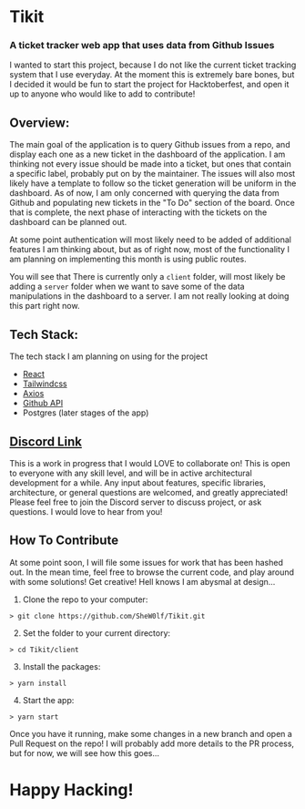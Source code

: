 # Tikit

### A ticket tracker web app that uses data from Github Issues

I wanted to start this project, because I do not like the current ticket tracking system that I use everyday. At the moment this is extremely bare bones, but I decided it would be fun to start the project for Hacktoberfest, and open it up to anyone who would like to add to contribute!

## Overview:
The main goal of the application is to query Github issues from a repo, and display each one as a new ticket in the dashboard of the application. I am thinking not every issue should be made into a ticket, but ones that contain a specific label, probably put on by the maintainer. The issues will also most likely have a template to follow so the ticket generation will be uniform in the dashboard. As of now, I am only concerned with querying the data from Github and populating new tickets in the "To Do" section of the board. Once that is complete, the next phase of interacting with the tickets on the dashboard can be planned out. 

At some point authentication will most likely need to be added of additional features I am thinking about, but as of right now, most of the functionality I am planning on implementing this month is using public routes. 

You will see that There is currently only a `client` folder, will most likely be adding a `server` folder when we want to save some of the data manipulations in the dashboard to a server. I am not really looking at doing this part right now. 

## Tech Stack:
The tech stack I am planning on using for the project

- [React](https://reactjs.org/docs/getting-started.html)
- [Tailwindcss](https://tailwindcss.com/)
- [Axios](https://github.com/axios/axios)
- [Github API](https://docs.github.com/en/free-pro-team@latest/rest)
- Postgres (later stages of the app)

## [Discord Link](https://discord.gg/Yn88v7y)
This is a work in progress that I would LOVE to collaborate on! This is open to everyone with any skill level, and will be in active architectural development for a while. Any input about features, specific libraries, architecture, or general questions are welcomed, and greatly appreciated! Please feel free to join the Discord server to discuss project, or ask questions. I would love to hear from you!

## How To Contribute
At some point soon, I will file some issues for work that has been hashed out. In the mean time, feel free to browse the current code, and play around with some solutions! Get creative! Hell knows I am abysmal at design...

1. Clone the repo to your computer:
```code
> git clone https://github.com/SheW0lf/Tikit.git
```

2. Set the folder to your current directory:
```code
> cd Tikit/client
```

3. Install the packages:
```code
> yarn install
```

4. Start the app:
```code
> yarn start
```

Once you have it running, make some changes in a new branch and open a Pull Request on the repo! I will probably add more details to the PR process, but for now, we will see how this goes...

# Happy Hacking!